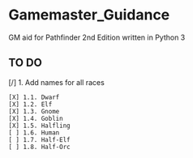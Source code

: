 # Gamemaster_Guidance
GM aid for Pathfinder 2nd Edition written in Python 3

## TO DO
[/] 1. Add names for all races

	[X] 1.1. Dwarf
	[X] 1.2. Elf
	[X] 1.3. Gnome
	[X] 1.4. Goblin
	[X] 1.5. Halfling
	[ ] 1.6. Human
	[ ] 1.7. Half-Elf
	[ ] 1.8. Half-Orc
